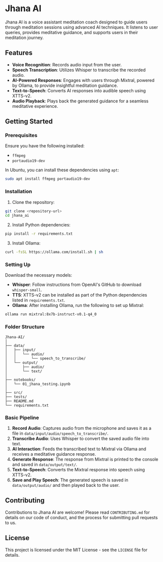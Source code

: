 # Jhana AI

Jhana AI is a voice assistant meditation coach designed to guide users through meditation sessions using advanced AI techniques. It listens to user queries, provides meditative guidance, and supports users in their meditation journey.

## Features

- **Voice Recognition**: Records audio input from the user.
- **Speech Transcription**: Utilizes Whisper to transcribe the recorded audio.
- **AI-Powered Responses**: Engages with users through Mixtral, powered by Ollama, to provide insightful meditation guidance.
- **Text-to-Speech**: Converts AI responses into audible speech using XTTS-v2.
- **Audio Playback**: Plays back the generated guidance for a seamless meditative experience.

## Getting Started

### Prerequisites

Ensure you have the following installed:
- `ffmpeg`
- `portaudio19-dev`

In Ubuntu, you can install these dependencies using `apt`:

```bash
sudo apt install ffmpeg portaudio19-dev
```

### Installation

1. Clone the repository:

```bash
git clone <repository-url>
cd jhana_ai
```

2. Install Python dependencies:

```bash
pip install -r requirements.txt
```

3. Install Ollama:

```bash
curl -fsSL https://ollama.com/install.sh | sh
```

### Setting Up

Download the necessary models:

- **Whisper**: Follow instructions from OpenAI's GitHub to download `whisper-small`.
- **TTS**: XTTS-v2 can be installed as part of the Python dependencies listed in `requirements.txt`.
- **Ollama**: After installing Ollama, run the following to set up Mixtral:

```bash
ollama run mixtral:8x7b-instruct-v0.1-q4_0
```

### Folder Structure

```
Jhana-AI/
│
├── data/
│   ├── input/
│   │   └── audio/
│   │       └── speech_to_transcribe/
│   └── output/
│       ├── audio/
│       └── text/
│
├── notebooks/
│   └── 01_jhana_testing.ipynb
│
├── src/
├── tests/
├── README.md
└── requirements.txt
```

### Basic Pipeline

1. **Record Audio**: Captures audio from the microphone and saves it as a file in `data/input/audio/speech_to_transcribe/`.
2. **Transcribe Audio**: Uses Whisper to convert the saved audio file into text.
3. **AI Interaction**: Feeds the transcribed text to Mixtral via Ollama and receives a meditative guidance response.
4. **Generate Response**: The response from Mixtral is printed to the console and saved in `data/output/text/`.
5. **Text-to-Speech**: Converts the Mixtral response into speech using XTTS-v2.
6. **Save and Play Speech**: The generated speech is saved in `data/output/audio/` and then played back to the user.

## Contributing

Contributions to Jhana AI are welcome! Please read `CONTRIBUTING.md` for details on our code of conduct, and the process for submitting pull requests to us.

## License

This project is licensed under the MIT License - see the `LICENSE` file for details.
